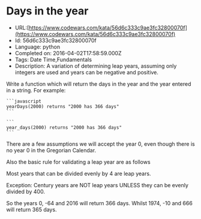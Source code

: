 # Days in the year

 - URL:[https://www.codewars.com/kata/56d6c333c9ae3fc32800070f](https://www.codewars.com/kata/56d6c333c9ae3fc32800070f)
 - Id: 56d6c333c9ae3fc32800070f
 - Language: python
 - Completed on: 2016-04-02T17:58:59.000Z
 - Tags: Date Time,Fundamentals
 - Description:
A variation of determining leap years, assuming only integers are used and years can be negative and positive.

Write a function which will return the days in the year and the year entered in a string.  For example:

````if:javascript
```javascript
yearDays(2000) returns "2000 has 366 days"
```
````
````if-not:javascript
```
year_days(2000) returns "2000 has 366 days"
```
````

There are a few assumptions we will accept the year 0, even though there is no year 0 in the Gregorian Calendar.

Also the basic rule for validating a leap year are as follows

Most years that can be divided evenly by 4 are leap years. 

Exception: Century years are NOT leap years UNLESS they can be evenly divided by 400.

So the years 0, -64 and 2016 will return 366 days.
Whilst 1974, -10 and 666 will return 365 days.

